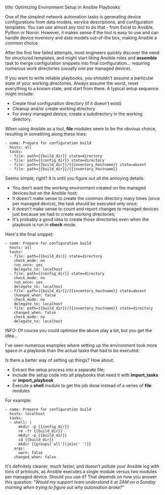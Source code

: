 title: Optimizing Environment Setup in Ansible Playbooks

One of the simplest network automation tasks is generating device configurations from data models, service descriptions, and configuration templates. You can use almost any tool to do that - from Excel to Ansible, Python or Nornir. However, it makes sense if the tool is easy to use and can handle device inventory and data models out-of-the box, making Ansible a common choice.

After the first few failed attempts, most engineers quickly discover the need for structured templates, and might start liking Ansible roles and **assemble** task to merge configuration snippets into final configuration... requiring numerous work directories (usually one per managed device).

If you want to write reliable playbooks, you shouldn't assume a particular state of your working directories. Always assume the worst, reset everything to a known state, and start from there. A typical setup sequence might include:

* Create final configuration directory (if it doesn't exist)
* Cleanup and/or create working directory
* For every managed device, create a subdirectory in the working directory.

When using Ansible as a tool, **file** modules seem to be the obvious choice, resulting in something along these lines:

    - name: Prepare for configuration build
      hosts: all
      tasks:
      - file: path={{build_dir}} state=directory
      - file: path={{config_dir}} state=directory
      - file: path={{build_dir}}/{{inventory_hostname}} state=absent
      - file: path={{build_dir}}/{{inventory_hostname}}

Seems simple, right? It is until you figure out all the annoying details:

* You don't want the working environment created on the managed devices but on the Ansible host;
* It doesn't make sense to create the common directory many times (once per managed device), the task should be executed only once;
* It doesn't make sense to count and report changes to managed devices just because we had to create working directories;
* It's probably a good idea to create those directories even when the playbook is run in **check** mode.

Here's the final snippet:

    - name: Prepare for configuration build
      hosts: all
      tasks:
      - file: path={{build_dir}} state=directory
        check_mode: no
        run_once: yes
        delegate_to: localhost
      - file: path={{config_dir}} state=directory
        check_mode: no
        run_once: yes
        delegate_to: localhost
      - file: path={{build_dir}}/{{inventory_hostname}} state=absent
        changed_when: false
        check_mode: no
        delegate_to: localhost
      - file: path={{build_dir}}/{{inventory_hostname}} state=directory
        changed_when: false
        check_mode: no
        delegate_to: localhost

INFO: Of course you could optimize the above play a bit, but you get the idea...

I've seen numerous examples where setting up the environment took more space in a playbook than the actual tasks that had to be executed.

Is there a better way of setting up things? How about:

* Extract the setup process into a separate file;
* Include the setup code into all playbooks that need it with **import_tasks** or **import_playbook**
* Execute a **shell** module to get the job done instead of a series of **file** modules

For example:

    - name: Prepare for configuration build
      hosts: localhost
      tasks:
      - shell: |
          mkdir -p {{config_dir}}
          rm -fr {{build_dir}}
          mkdir -p {{build_dir}}
          cd {{build_dir}}
          mkdir {{groups['all']|join(' ')}}
        args:
          warn: false
        changed_when: false

It's definitely cleaner, much faster, and doesn't pollute your Ansible log with tons of printouts, as Ansible executes a single module versus two modules per managed device. Should you use it? That depends on how you answer this question: "*Would my support team understand it at 2AM on a Sunday morning when trying to figure out why automation broke?*"
